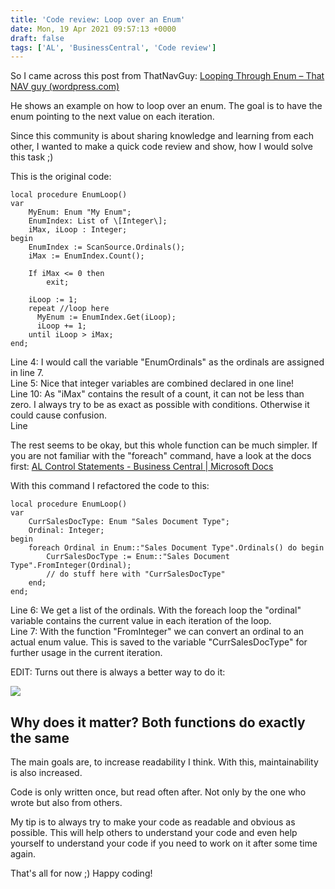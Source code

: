 ```yaml
---
title: 'Code review: Loop over an Enum'
date: Mon, 19 Apr 2021 09:57:13 +0000
draft: false
tags: ['AL', 'BusinessCentral', 'Code review']
---
```


So I came across this post from ThatNavGuy: [Looping Through Enum – That NAV guy (wordpress.com)](https://thatnavguy.wordpress.com/2021/03/12/looping-through-enum/)

He shows an example on how to loop over an enum. The goal is to have the enum pointing to the next value on each iteration.

Since this community is about sharing knowledge and learning from each other, I wanted to make a quick code review and show, how I would solve this task ;)

This is the original code:

```
local procedure EnumLoop()
var
    MyEnum: Enum "My Enum";
    EnumIndex: List of \[Integer\];
    iMax, iLoop : Integer;
begin
    EnumIndex := ScanSource.Ordinals();
    iMax := EnumIndex.Count();
 
    If iMax <= 0 then
        exit;
     
    iLoop := 1;
    repeat //loop here
      MyEnum := EnumIndex.Get(iLoop);
      iLoop += 1;
    until iLoop > iMax;
end;
```

Line 4: I would call the variable "EnumOrdinals" as the ordinals are assigned in line 7.  
Line 5: Nice that integer variables are combined declared in one line!  
Line 10: As "iMax" contains the result of a count, it can not be less than zero. I always try to be as exact as possible with conditions. Otherwise it could cause confusion.  
Line

The rest seems to be okay, but this whole function can be much simpler. If you are not familiar with the "foreach" command, have a look at the docs first: [AL Control Statements - Business Central | Microsoft Docs](https://docs.microsoft.com/en-us/dynamics365/business-central/dev-itpro/developer/devenv-al-control-statements#foreach-control-structure)

With this command I refactored the code to this:

```
local procedure EnumLoop()
var
    CurrSalesDocType: Enum "Sales Document Type";
    Ordinal: Integer;
begin
    foreach Ordinal in Enum::"Sales Document Type".Ordinals() do begin
        CurrSalesDocType := Enum::"Sales Document Type".FromInteger(Ordinal);
        // do stuff here with "CurrSalesDocType"
    end;
end;
```

Line 6: We get a list of the ordinals. With the foreach loop the "ordinal" variable contains the current value in each iteration of the loop.  
Line 7: With the function "FromInteger" we can convert an ordinal to an actual enum value. This is saved to the variable "CurrSalesDocType" for further usage in the current iteration.

EDIT: Turns out there is always a better way to do it:

![](https://stefanmaron.files.wordpress.com/2021/04/image.png)

Why does it matter? Both functions do exactly the same
------------------------------------------------------

The main goals are, to increase readability I think. With this, maintainability is also increased.

Code is only written once, but read often after. Not only by the one who wrote but also from others.

My tip is to always try to make your code as readable and obvious as possible. This will help others to understand your code and even help yourself to understand your code if you need to work on it after some time again.

That's all for now ;) Happy coding!